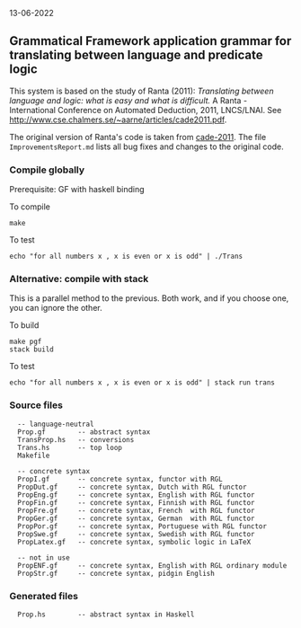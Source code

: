 13-06-2022

## Grammatical Framework application grammar for translating between language and predicate logic

This system is based on the study of Ranta (2011):
_Translating between language and logic: what is easy and what is difficult._
A Ranta - International Conference on Automated Deduction, 2011, LNCS/LNAI. See http://www.cse.chalmers.se/~aarne/articles/cade2011.pdf.

The original version of Ranta's code is taken from [cade-2011](https://github.com/GrammaticalFramework/gf-contrib/tree/master/cade-2011). The file `ImprovementsReport.md` lists all bug fixes and changes to the original code.

### Compile globally

Prerequisite: GF with haskell binding

To compile

    make

To test

    echo "for all numbers x , x is even or x is odd" | ./Trans

### Alternative: compile with stack

This is a parallel method to the previous. Both work, and if you choose one, you can ignore the other.

To build

    make pgf
    stack build

To test

    echo "for all numbers x , x is even or x is odd" | stack run trans

### Source files

```
  -- language-neutral
  Prop.gf        -- abstract syntax
  TransProp.hs   -- conversions
  Trans.hs       -- top loop
  Makefile

  -- concrete syntax
  PropI.gf       -- concrete syntax, functor with RGL
  PropDut.gf	 -- concrete syntax, Dutch with RGL functor
  PropEng.gf     -- concrete syntax, English with RGL functor
  PropFin.gf     -- concrete syntax, Finnish with RGL functor
  PropFre.gf     -- concrete syntax, French  with RGL functor
  PropGer.gf     -- concrete syntax, German  with RGL functor
  PropPor.gf     -- concrete syntax, Portuguese with RGL functor
  PropSwe.gf     -- concrete syntax, Swedish with RGL functor
  PropLatex.gf   -- concrete syntax, symbolic logic in LaTeX

  -- not in use
  PropENF.gf     -- concrete syntax, English with RGL ordinary module
  PropStr.gf     -- concrete syntax, pidgin English
```

### Generated files

```
  Prop.hs        -- abstract syntax in Haskell
```
